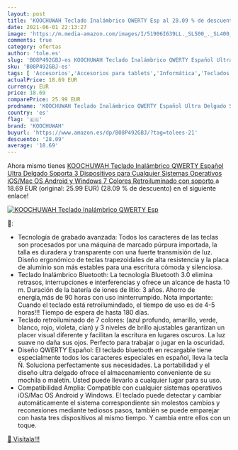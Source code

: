 ```yaml
---
layout: post
title: 'KOOCHUWAH Teclado Inalámbrico QWERTY Esp al 28.09 % de descuento'
date: 2021-06-01 22:13:27
image: 'https://m.media-amazon.com/images/I/51906I639LL._SL500_._SL400_.jpg'
comments: true
category: ofertas
author: 'tole.es'
slug: 'B08P492GBJ-es KOOCHUWAH Teclado Inalámbrico QWERTY Español Ultra Delgado...'
sku: 'B08P492GBJ-es'
tags: [ 'Accesorios','Accesorios para tablets','Informática','Teclados para tablets','android','koochuwah', ]
actualPrice: 18.69 EUR
currency: EUR
price: 18.69
comparePrice: 25.99 EUR
prodname: 'KOOCHUWAH Teclado Inalámbrico QWERTY Español Ultra Delgado Soporta 3 Dispositivos para Cualquier Sistemas Operativos iOS/Mac OS Android y Windows 7 Colores Retroiluminado  con soporto '
country: 'es'
flag: '🇪🇸'
brand: 'KOOCHUWAH'
buyurl: 'https://www.amazon.es/dp/B08P492GBJ/?tag=tolees-21'
descuento: '28.09'
average: '18.69'
---
```


Ahora mismo tienes [KOOCHUWAH Teclado Inalámbrico QWERTY Español Ultra Delgado Soporta 3 Dispositivos para Cualquier Sistemas Operativos iOS/Mac OS Android y Windows 7 Colores Retroiluminado  con soporto ](https://www.amazon.es/dp/B08P492GBJ/?tag=tolees-21) a 18.69 EUR (original: 25.99 EUR) (28.09 %  de descuento) en el siguiente enlace!

[![KOOCHUWAH Teclado Inalámbrico QWERTY Esp](https://m.media-amazon.com/images/I/51906I639LL._SL500_._SL400_.jpg)](https://www.amazon.es/dp/B08P492GBJ/?tag=tolees-21)

🔎:

- Tecnología de grabado avanzada: Todos los caracteres de las teclas son procesados por una máquina de marcado púrpura importada, la talla es duradera y transparente con una fuerte transmisión de luz. Diseño ergonómico de teclas trapezoidales de alta resistencia y la placa de aluminio son más estables para una escritura cómoda y silenciosa.
- Teclado Inalámbrico Bluetooth: La tecnología Bluetooth 3.0 elimina retrasos, interrupciones e interferencias y ofrece un alcance de hasta 10 m. Duración de la batería de iones de litio: 3 años. Ahorro de energía,más de 90 horas con uso ininterrumpido. Nota importante: Cuando el teclado está retroilumindado, el tiempo de uso es de 4-5 horas!!! Tiempo de espera de hasta 180 días.
- Teclado retroiluminado de 7 colores: (azul profundo, amarillo, verde, blanco, rojo, violeta, cian) y 3 niveles de brillo ajustables garantizan un placer visual diferente y facilitan la escritura en lugares oscuros. La luz suave no daña sus ojos. Perfecto para trabajar o jugar en la oscuridad.
- Diseño QWERTY Español: El teclado bluetooth en recargable tiene especialmente todos los caracteres especiales en español, lleva la tecla Ñ. Soluciona perfectamente sus necesidades. La portabilidad y el diseño ultra delgado ofrece el almacenamiento conveniente de su mochila o maletín. Usted puede llevarlo a cualquier lugar para su uso.
- Compatibilidad Amplia: Compatible con cualquier sistemas operativos iOS/Mac OS Android y Windows. El teclado puede detectar y cambiar automáticamente el sistema correspondiente sin molestos cambios y reconexiones mediante tediosos pasos, también se puede emparejar con hasta tres dispositivos al mismo tiempo. Y cambia entre ellos con un toque.

[🛒 Visítala!!!](https://www.amazon.es/dp/B08P492GBJ/?tag=tolees-21)
